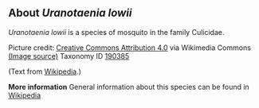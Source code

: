 **About *Uranotaenia lowii***
-------------------------
*Uranotaenia lowii* is a species of mosquito in the family Culicidae.


Picture credit: [Creative Commons Attribution 4.0](https://creativecommons.org/licenses/by/4.0) via Wikimedia Commons [(Image source)](https://en.wikipedia.org/wiki/File:Uranotaenia_lowii.jpg)
Taxonomy ID [190385](https://www.uniprot.org/taxonomy/190385)

(Text from [Wikipedia](https://en.wikipedia.org/).)

**More information**
General information about this species can be found in [Wikipedia](https://en.wikipedia.org/wiki/Uranotaenia_lowii)
